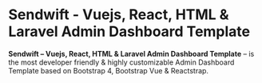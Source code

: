 # Sendwift - Vuejs, React, HTML & Laravel Admin Dashboard Template

**Sendwift – Vuejs, React, HTML & Laravel Admin Dashboard Template** – is the most developer friendly & highly customizable Admin Dashboard Template based on Bootstrap 4, Bootstrap Vue & Reactstrap.
